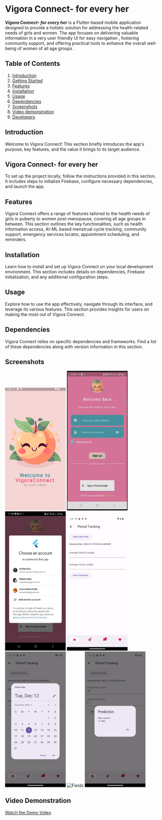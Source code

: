 # Vigora Connect- for every her

***Vigora Connect- for every her*** is a Flutter-based mobile application designed to provide a holistic solution for addressing the health-related needs of girls and women. The app focuses on delivering valuable information in a very user friendly UI for easy navigation , fostering community support, and offering practical tools to enhance the overall well-being of women of all age groups .

## Table of Contents

1. [Introduction](#introduction)
2. [Getting Started](#getting-started)
3. [Features](#features)
4. [Installation](#installation)
5. [Usage](#usage)
6. [Dependencies](#dependencies)
7. [Screenshots](#screeshots)
8. [Video demonstration](#video_demonstration)
9. [Developers](#developers)

## Introduction

Welcome to Vigora Connect! This section briefly introduces the app's purpose, key features, and the value it brings to its target audience.

## Vigora Connect- for every her

To set up the project locally, follow the instructions provided in this section. It includes steps to initialize Firebase, configure necessary dependencies, and launch the app.

## Features

Vigora Connect offers a range of features tailored to the health needs of girls in puberty to women post-menopause, covering all age groups in between. This section outlines the key functionalities, such as health information access, AI-ML based menstrual cycle tracking, community support, emergency services locator, appointment scheduling, and reminders.

## Installation

Learn how to install and set up Vigora Connect on your local development environment. This section includes details on dependencies, Firebase initialization, and any additional configuration steps.

## Usage

Explore how to use the app effectively, navigate through its interface, and leverage its various features. This section provides insights for users on making the most out of Vigora Connect.

## Dependencies

Vigora Connect relies on specific dependencies and frameworks. Find a list of these dependencies along with version information in this section.

## Screenshots

<img src="https://github.com/Its-alida/gdsc_2024/blob/main/screenshots/SPLASH_screen.png" width="200" alt="Splash Screen">
<img src="https://github.com/Its-alida/gdsc_2024/blob/main/output_images/sign_in_blank.jpg" width="200" alt="Sign in">
<img src="https://github.com/Its-alida/gdsc_2024/blob/main/output_images/sign_in_google_auth.jpg" width="200" alt="Google Sign In">
<img src="https://github.com/Its-alida/gdsc_2024/blob/main/output_images/flutter_02.png" width="200" alt="Period Tracker Screen">
<img src="https://github.com/Its-alida/gdsc_2024/blob/main/output_images/calendar_new.png" width="200" alt="Calendar">
<img src="https://github.com/Its-alida/gdsc_2024/blob/main/output_images/fields.png" width="200" alt="Fields">
<img src="https://github.com/Its-alida/gdsc_2024/blob/main/output_images/dialog_new.png" width="200" alt="Results">



## Video Demonstration
[Watch the Demo Video](https://youtu.be/87QlRsBqk9A)
